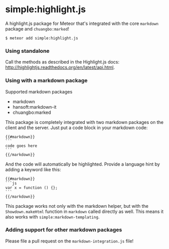 simple:highlight.js
===================

A highlight.js package for Meteor that's integrated with the core `markdown` package and `chuangbo:marked`!

```
$ meteor add simple:highlight.js
```

### Using standalone

Call the methods as described in the Highlight.js docs: <http://highlightjs.readthedocs.org/en/latest/api.html>.

### Using with a markdown package

Supported markdown packages

* markdown
* hansoft:markdown-it
* chuangbo:marked

This package is completely integrated with two markdown packages on the client and the server. Just put a code block in your markdown code:

    {{#markdown}}
    ```
    code goes here
    ```
    {{/markdown}}

And the code will automatically be highlighted. Provide a language hint by adding a keyword like this:

    {{#markdown}}
    ```js
    var x = function () {};
    ```
    {{/markdown}}

This package works not only with the markdown helper, but with the `Showdown.makeHtml` function in `markdown` called directly as well. This means it also works with `simple:markdown-templating`.

### Adding support for other markdown packages

Please file a pull request on the `markdown-integration.js` file!
